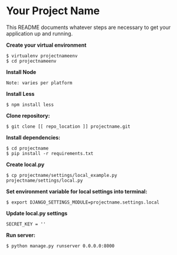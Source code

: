 Your Project Name
=================

This README documents whatever steps are necessary to get your application up and running.

**Create your virtual environment**
    
    $ virtualenv projectnameenv
    $ cd projectnameenv

**Install Node**

    Note: varies per platform

**Install Less**

    $ npm install less

**Clone repository:**
    
    $ git clone [[ repo_location ]] projectname.git

**Install dependencies:**

    $ cd projectname
    $ pip install -r requirements.txt

**Create local.py**
    
    $ cp projectname/settings/local_example.py projectname/settings/local.py
    
**Set environment variable for local settings into terminal:**

    $ export DJANGO_SETTINGS_MODULE=projectname.settings.local

**Update local.py settings**

    SECRET_KEY = ''
    
**Run server:**

    $ python manage.py runserver 0.0.0.0:8000
